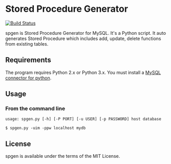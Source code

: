 # Stored Procedure Generator
[![Build Status](https://travis-ci.org/jongha/spgen.png?branch=master)](https://travis-ci.org/jongha/spgen)

spgen is Stored Procedure Generator for MySQL. It's a Python script. It auto generates Stored Procedure which includes add, update, delete functions from existing tables.

## Requirements

The program requires Python 2.x or Python 3.x.
You must install a [MySQL connector for python](http://dev.mysql.com/downloads/connector/python/).

## Usage
   
### From the command line

    usage: spgen.py [-h] [-P PORT] [-u USER] [-p PASSWORD] host database

    $ spgen.py -uim -ppw localhost mydb
    
    
## License

spgen is available under the terms of the MIT License.
